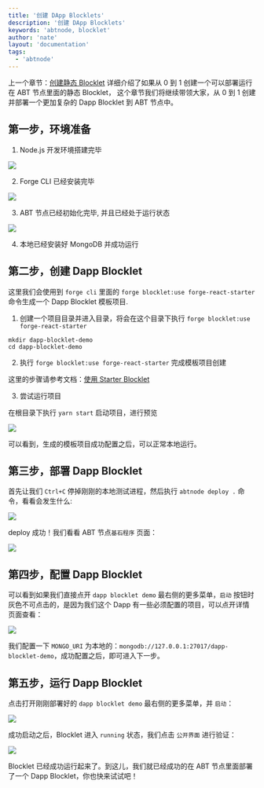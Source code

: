 ```yaml
---
title: '创建 DApp Blocklets'
description: '创建 DApp Blocklets'
keywords: 'abtnode, blocklet'
author: 'nate'
layout: 'documentation'
tags:
  - 'abtnode'
---
```


上一个章节：[创建静态 Blocklet](./static-blocklet) 详细介绍了如果从 0 到 1 创建一个可以部署运行在 ABT 节点里面的静态 Blocklet， 这个章节我们将继续带领大家，从 0 到 1 创建并部署一个更加复杂的 Dapp Blocklet 到 ABT 节点中。

## 第一步，环境准备

1. Node.js 开发环境搭建完毕

![](./images/create-dapp-blocklet-1.png)

2. Forge CLI 已经安装完毕

![](./images/create-dapp-blocklet-2.png)

3. ABT 节点已经初始化完毕, 并且已经处于运行状态

![](./images/create-dapp-blocklet-3.png)

4. 本地已经安装好 MongoDB 并成功运行

## 第二步，创建 Dapp Blocklet

这里我们会使用到 `forge cli` 里面的 `forge blocklet:use forge-react-starter` 命令生成一个 Dapp Blocklet 模板项目.

1. 创建一个项目目录并进入目录，将会在这个目录下执行 `forge blocklet:use forge-react-starter`

```terminal
mkdir dapp-blocklet-demo
cd dapp-blocklet-demo
```

2. 执行 `forge blocklet:use forge-react-starter` 完成模板项目创建

这里的步骤请参考文档：[使用 Starter Blocklet](https://docs.arcblockio.cn/zh/handbook/7-working-with-blocklets/starter-blocklets)

3. 尝试运行项目

在根目录下执行 `yarn start` 启动项目，进行预览

![](./images/create-dapp-blocklet-4.png)

可以看到，生成的模板项目成功配置之后，可以正常本地运行。

## 第三步，部署 Dapp Blocklet

首先让我们 `Ctrl+C` 停掉刚刚的本地测试进程，然后执行 `abtnode deploy .` 命令，看看会发生什么:

![](./images/create-dapp-blocklet-5.png)

deploy 成功！我们看看 ABT 节点`基石程序` 页面：

![](./images/create-dapp-blocklet-6-zh.png)

## 第四步，配置 Dapp Blocklet

可以看到如果我们直接点开 `dapp blocklet demo` 最右侧的更多菜单，`启动` 按钮时灰色不可点击的，是因为我们这个 Dapp 有一些必须配置的项目，可以点开详情页面查看：

![](./images/create-dapp-blocklet-7-zh.png)

我们配置一下 `MONGO_URI` 为本地的：`mongodb://127.0.0.1:27017/dapp-blocklet-demo`，成功配置之后，即可进入下一步。

## 第五步，运行 Dapp Blocklet

点击打开刚刚部署好的 `dapp blocklet demo` 最右侧的更多菜单，并 `启动`：

![](./images/create-dapp-blocklet-8-zh.png)

成功启动之后，Blocklet 进入 `running` 状态，我们点击 `公开界面` 进行验证：

![](./images/create-dapp-blocklet-9.png)

Blocklet 已经成功运行起来了。到这儿，我们就已经成功的在 ABT 节点里面部署了一个 Dapp Blocklet，你也快来试试吧！
